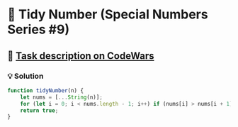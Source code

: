 # 📝 Tidy Number (Special Numbers Series #9)

## 🔗 [Task description on CodeWars](https://www.codewars.com/kata/5a87449ab1710171300000fd)

### 💡 Solution

```javascript
function tidyNumber(n) {
    let nums = [...String(n)];
    for (let i = 0; i < nums.length - 1; i++) if (nums[i] > nums[i + 1]) return false;
    return true;
}
```
